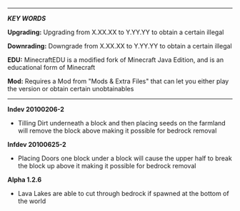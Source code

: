 _____________________________________________________________________________________________________________________________________

***KEY WORDS***

**Upgrading:** Upgrading from X.XX.XX to Y.YY.YY to obtain a certain illegal
<br>

**Downrading:** Downgrade from X.XX.XX to Y.YY.YY to obtain a certain illegal
<br>

**EDU:** MinecraftEDU is a modified fork of Minecraft Java Edition, and is an educational form of Minecraft
<br>

**Mod:** Requires a Mod from "Mods & Extra Files" that can let you either play the version or obtain certain unobtainables
<br>
_____________________________________________________________________________________________________________________________________

**Indev 20100206-2**
- Tilling Dirt underneath a block and then placing seeds on the farmland will remove the block above making it possible for bedrock removal

**Infdev 20100625-2**
- Placing Doors one block under a block will cause the upper half to break the block up above it making it possible for bedrock removal

**Alpha 1.2.6**
- Lava Lakes are able to cut through bedrock if spawned at the bottom of the world
